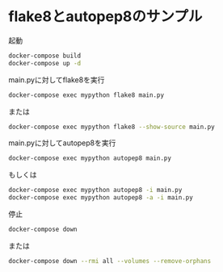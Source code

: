 # flake8とautopep8のサンプル

起動

```bash
docker-compose build
docker-compose up -d
```

main.pyに対してflake8を実行

```bash
docker-compose exec mypython flake8 main.py
```

または

```bash
docker-compose exec mypython flake8 --show-source main.py
```

main.pyに対してautopep8を実行

```bash
docker-compose exec mypython autopep8 main.py
```

もしくは

```bash
docker-compose exec mypython autopep8 -i main.py
docker-compose exec mypython autopep8 -a -i main.py
```


停止

```bash
docker-compose down
```

または

```bash
docker-compose down --rmi all --volumes --remove-orphans
```
